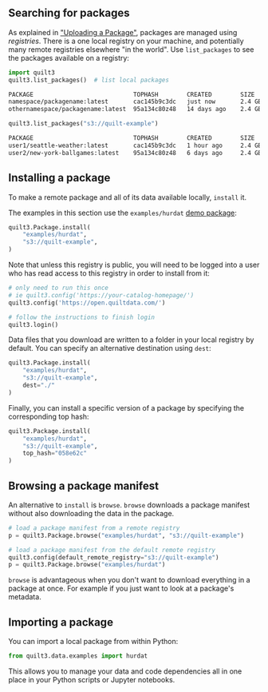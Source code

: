 ## Searching for packages

As explained in ["Uploading a Package"](Uploading%20a%20Package.md), packages are managed using *registries*. There is a one local registry on your machine, and potentially many remote registries elsewhere "in the world". Use `list_packages` to see the packages available on a registry:


```python
import quilt3
quilt3.list_packages()  # list local packages
```

```bash
PACKAGE                            TOPHASH        CREATED        SIZE
namespace/packagename:latest       cac145b9c3dc   just now       2.4 GB
othernamespace/packagename:latest  95a134c80z48   14 days ago    2.4 GB
```


```python
quilt3.list_packages("s3://quilt-example")
```

```bash
PACKAGE                            TOPHASH        CREATED        SIZE
user1/seattle-weather:latest       cac145b9c3dc   1 hour ago     2.4 GB
user2/new-york-ballgames:latest    95a134c80z48   6 days ago     2.4 GB
```

## Installing a package

To make a remote package and all of its data available locally, `install` it.

The examples in this section use the `examples/hurdat` [demo package](https://open.quiltdata.com/b/quilt-example/tree/examples/hurdat/):


```python
quilt3.Package.install(
    "examples/hurdat",
    "s3://quilt-example",
)
```

Note that unless this registry is public, you will need to be logged into a user who has read access to this registry in order to install from it:


```python
# only need to run this once
# ie quilt3.config('https://your-catalog-homepage/')
quilt3.config('https://open.quiltdata.com/')

# follow the instructions to finish login
quilt3.login()
```

Data files that you download are written to a folder in your local registry by default. You can specify an alternative destination using `dest`:


```python
quilt3.Package.install(
    "examples/hurdat", 
    "s3://quilt-example", 
    dest="./"
)
```

Finally, you can install a specific version of a package by specifying the corresponding top hash:


```python
quilt3.Package.install(
    "examples/hurdat", 
    "s3://quilt-example", 
    top_hash="058e62c"
)
```

## Browsing a package manifest

An alternative to `install` is `browse`. `browse` downloads a package manifest without also downloading the data in the package.


```python
# load a package manifest from a remote registry
p = quilt3.Package.browse("examples/hurdat", "s3://quilt-example")

# load a package manifest from the default remote registry
quilt3.config(default_remote_registry="s3://quilt-example")
p = quilt3.Package.browse("examples/hurdat")
```

`browse` is advantageous when you don't want to download everything in a package at once. For example if you just want to look at a package's metadata.

## Importing a package

You can import a local package from within Python:


```python
from quilt3.data.examples import hurdat
```

This allows you to manage your data and code dependencies all in one place in your Python scripts or Jupyter notebooks.
